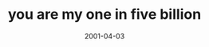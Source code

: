 ---
layout: base.njk
title : 'you are my one in five billion' 
view_title : 'you are my one in five billion' 
year : '2001' 
date : '2001-04-03' 
img_file : '/drawing/oneinbillion.png' 
html_file : 'oneinbillion' 
next_html : 'bluestuff.html' 
year_order : '49' 
permalink : "title/{{html_file}}.html"
---